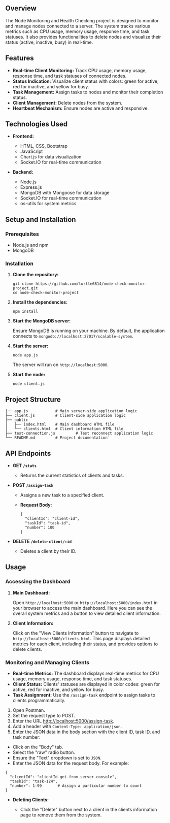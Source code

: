 Overview
--------

The Node Monitoring and Health Checking project is designed to monitor and manage nodes connected to a server. The system tracks various metrics such as CPU usage, memory usage, response time, and task statuses. It also provides functionalities to delete nodes and visualize their status (active, inactive, busy) in real-time.

Features
--------

-   **Real-time Client Monitoring:** Track CPU usage, memory usage, response time, and task statuses of connected nodes.
-   **Status Indication:** Visualize client status with colors: green for active, red for inactive, and yellow for busy.
-   **Task Management:** Assign tasks to nodes and monitor their completion status.
-   **Client Management:** Delete nodes from the system.
-   **Heartbeat Mechanism:** Ensure nodes are active and responsive.

Technologies Used
-----------------

-   **Frontend:**

    -   HTML, CSS, Bootstrap
    -   JavaScript
    -   Chart.js for data visualization
    -   Socket.IO for real-time communication
-   **Backend:**

    -   Node.js
    -   Express.js
    -   MongoDB with Mongoose for data storage
    -   Socket.IO for real-time communication
    -   os-utils for system metrics

Setup and Installation
----------------------

### Prerequisites

-   Node.js and npm
-   MongoDB


### Installation

1.  **Clone the repository:**

    ```
    git clone https://github.com/turtle6814/node-check-monitor-project.git
    cd node-check-monitor-project
    ```

2.  **Install the dependencies:**

    ```
    npm install
    ```

3.  **Start the MongoDB server:**

    Ensure MongoDB is running on your machine. By default, the application connects to `mongodb://localhost:27017/scalable-system`.

4.  **Start the server:**

    ```
    node app.js
    ```

    The server will run on `http://localhost:5000`.

5.  **Start the node:**

    ```
    node client.js
    ```


Project Structure
-----------------

```
├── app.js            # Main server-side application logic
├── client.js         # Client-side application logic
├── public
│   ├── index.html    # Main dashboard HTML file
│   └── clients.html  # Client information HTML file
├── test-connection.js         # Test reconnect application logic
└── README.md         # Project documentation`
```

API Endpoints
-------------

-   **GET `/stats`**
    -   Returns the current statistics of clients and tasks.
-   **POST `/assign-task`**
    -   Assigns a new task to a specified client.
    -   **Request Body:**

        ```
        {
          "clientId": "client-id",
          "taskId": "task-id",
          "number": 100
        }
        ```

-   **DELETE `/delete-client/:id`**

    -   Deletes a client by their ID.

Usage
-----

### Accessing the Dashboard

1.  **Main Dashboard:**

    Open `http://localhost:5000` or `http://localhost:5000/index.html` in your browser to access the main dashboard. Here you can see the overall system metrics and a button to view detailed client information.
2.  **Client Information:**

    Click on the "View Clients Information" button to navigate to `http://localhost:5000/clients.html`. This page displays detailed metrics for each client, including their status, and provides options to delete clients.

### Monitoring and Managing Clients

-   **Real-time Metrics:**
    The dashboard displays real-time metrics for CPU usage, memory usage, response time, and task statuses.
-   **Client Status:**
    Clients' statuses are displayed in color codes: green for active, red for inactive, and yellow for busy.
-   **Task Assignment:**
    Use the `/assign-task` endpoint to assign tasks to clients programmatically.

1.  Open Postman.
2.  Set the request type to POST.
3.  Enter the URL <http://localhost:5000/assign-task>.
4.  Add a header with `Content-Type: application/json`.
5.  Enter the JSON data in the body section with the client ID, task ID, and task number:
   - Click on the "Body" tab.
   - Select the "raw" radio button.
   - Ensure the "Text" dropdown is set to `JSON`.
   - Enter the JSON data for the request body. For example:

```
{
  "clientId": "clientId-get-from-server-console",
  "taskId": "task-124",
  "number": 1-99       # Assign a particular number to count
}
```
-   **Deleting Clients:**

    -   Click the "Delete" button next to a client in the clients information page to remove them from the system.

